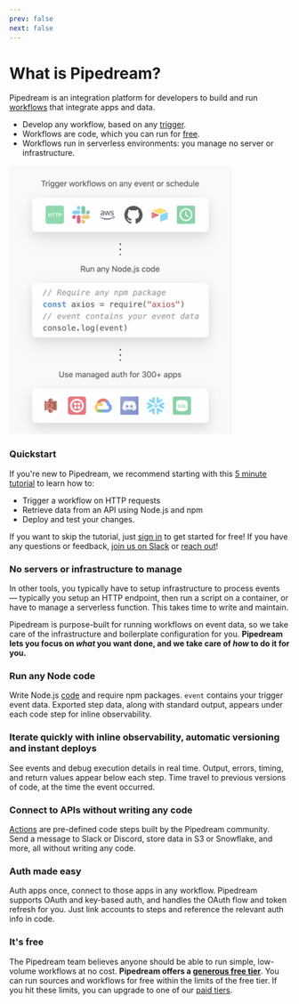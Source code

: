 ```yaml
---
prev: false
next: false
---
```


# What is Pipedream?

Pipedream is an integration platform for developers to build and run [workflows](/workflows/) that integrate apps and data.

- Develop any workflow, based on any [trigger](workflows/steps/triggers/).
- Workflows are code, which you can run for [free](/pricing/).
- Workflows run in serverless environments: you manage no server or infrastructure.

<img src="./workflows/images/workflow-diagram.png" width="400px" >

### Quickstart

If you're new to Pipedream, we recommend starting with this [5 minute tutorial](https://pipedream.com/new?appcue=5ec1fd72-798f-4f32-b225-35b94315bf11) to learn how to:

- Trigger a workflow on HTTP requests
- Retrieve data from an API using Node.js and npm
- Deploy and test your changes.

If you want to skip the tutorial, just [sign in](/sign-up/) to get started for free! If you have any questions or feedback, [join us on Slack](https://pipedream.com/community/) or [reach out](/support/)!

### No servers or infrastructure to manage

In other tools, you typically have to setup infrastructure to process events — typically you setup an HTTP endpoint, then run a script on a container, or have to manage a serverless function. This takes time to write and maintain.

Pipedream is purpose-built for running workflows on event data, so we take care of the infrastructure and boilerplate configuration for you. **Pipedream lets you focus on _what_ you want done, and we take care of _how_ to do it for you.**

### Run any Node code

Write Node.js [code](/workflows/steps/code/) and require npm packages. `event` contains your trigger event data. Exported step data, along with standard output, appears under each code step for inline observability.

### Iterate quickly with inline observability, automatic versioning and instant deploys

See events and debug execution details in real time. Output, errors, timing, and return values appear below each step. Time travel to previous versions of code, at the time the event occurred.

### Connect to APIs without writing any code

[Actions](/workflows/steps/actions/) are pre-defined code steps built by the Pipedream community. Send a message to Slack or Discord, store data in S3 or Snowflake, and more, all without writing any code.

### Auth made easy

Auth apps once, connect to those apps in any workflow. Pipedream supports OAuth and key-based auth, and handles the OAuth flow and token refresh for you. Just link accounts to steps and reference the relevant auth info in code.

### It's free

The Pipedream team believes anyone should be able to run simple, low-volume workflows at no cost. **Pipedream offers a [generous free tier](/pricing/#developer-tier)**. You can run sources and workflows for free within the limits of the free tier. If you hit these limits, you can upgrade to one of our [paid tiers](/pricing/#professional-tier).
